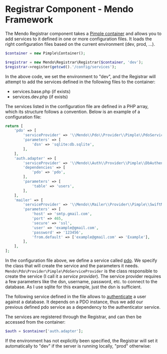 # Registrar Component - Mendo Framework

The Mendo Registrar component takes a [Pimple container](http://pimple.sensiolabs.org/) and allows you to add services to it defined in one or more configuration files.
It loads the right configuration files based on the current environment (dev, prod, ...).

```php
$container = new Pimple\Container();

$registrar = new Mendo\Registrar\Registrar($container, 'dev');
$registrar->register(getcwd().'/config/services');
```

In the above code, we set the environment to "dev", and the Registrar will attempt to add the services defined in the following files to the container:
* services.base.php (if exists)
* services.dev.php (if exists)

The services listed in the configuration file are defined in a PHP array, which its structure follows a convention.
Below is an example of a configuration file:

```php
return [
    'pdo' => [
        'serviceProvider' => '\\Mendo\\Pdo\\Provider\\Pimple\\PdoServiceProvider',
        'parameters' => [
            'dsn' => 'sqlite:db.sqlite',
        ],
    ],
    'auth.adapter' => [
        'serviceProvider' => '\\Mendo\\Auth\\Provider\\Pimple\\DbAuthenticatorServiceProvider',
        'dependencies' => [
            'pdo' => 'pdo',
        ],
        'parameters' => [
            'table' => 'users',
        ],
    ],
    'mailer' => [
        'serviceProvider' => '\\Mendo\\Mailer\\Provider\\Pimple\\SwiftMailerServiceProvider',
        'parameters' => [
            'host' => 'smtp.gmail.com',
            'port' => 465,
            'secure' => 'ssl',
            'user' => 'example@gmail.com',
            'password' => '123456',
            'from.default' => ['example@gmail.com' => 'Example'],
        ],
    ],
];
```

In the configuration file above, we define a service called [pdo](https://github.com/mendoframework/pdo). We specify the class that will create the service and the parameters it needs.
```Mendo\Pdo\Provider\Pimple\PdoServiceProvider``` is the class responsible to create the service (I call it a *service provider*).
The service provider requires a few parameters like the dsn, username, password, etc. to connect to the database.
As I use sqlite for this example, just the dsn is sufficient.

The following service defined in the file allows to [authenticate](https://github.com/mendoframework/auth) a user against a database.
It depends on a PDO instance, thus we add our previous defined pdo service as a dependency to the authenticator service.

The services are registered through the Registrar, and can then be accessed from the container:
```php
$auth = $container['auth.adapter'];
```

If the environment has not explicitly been specified, the Registrar will set it automatically to "dev" if the server is running locally, "prod" otherwise: